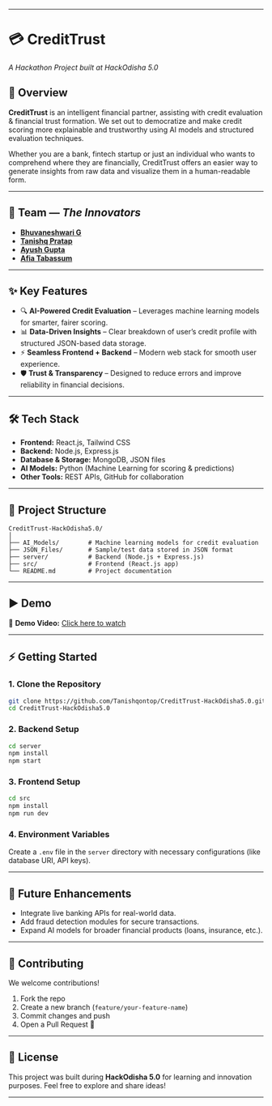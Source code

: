 
---

# 💳 CreditTrust

*A Hackathon Project built at HackOdisha 5.0*

## 🚀 Overview

**CreditTrust** is an intelligent financial partner, assisting with credit evaluation & financial trust formation. We set out to democratize and make credit scoring more explainable and trustworthy using AI models and structured evaluation techniques.

Whether you are a bank, fintech startup or just an individual who wants to comprehend where they are financially, CreditTrust offers an easier way to generate insights from raw data and visualize them in a human-readable form.

---

## 👥 Team — *The Innovators*  
- [**Bhuvaneshwari G**](https://github.com/Bhuvaneshwari03)  
- [**Tanishq Pratap**](https://github.com/Tanishqontop)  
- [**Ayush Gupta**](https://github.com/dj-ayush)  
- [**Afia Tabassum**](https://github.com/afia45)  

---

## ✨ Key Features

* 🔍 **AI-Powered Credit Evaluation** – Leverages machine learning models for smarter, fairer scoring.
* 📊 **Data-Driven Insights** – Clear breakdown of user’s credit profile with structured JSON-based data storage.
* ⚡ **Seamless Frontend + Backend** – Modern web stack for smooth user experience.
* 🛡 **Trust & Transparency** – Designed to reduce errors and improve reliability in financial decisions.

---

## 🛠 Tech Stack

* **Frontend:** React.js, Tailwind CSS
* **Backend:** Node.js, Express.js
* **Database & Storage:** MongoDB, JSON files
* **AI Models:** Python (Machine Learning for scoring & predictions)
* **Other Tools:** REST APIs, GitHub for collaboration

---

## 📂 Project Structure

```
CreditTrust-HackOdisha5.0/
│
├── AI_Models/        # Machine learning models for credit evaluation
├── JSON_Files/       # Sample/test data stored in JSON format
├── server/           # Backend (Node.js + Express.js)
├── src/              # Frontend (React.js app)
└── README.md         # Project documentation
```

---

## ▶️ Demo

🎥 **Demo Video:** [Click here to watch](https://youtu.be/8UXi_q-9WbY?si=O_vaF6HHHG8sJGDj)


---

## ⚡ Getting Started

### 1. Clone the Repository

```bash
git clone https://github.com/Tanishqontop/CreditTrust-HackOdisha5.0.git
cd CreditTrust-HackOdisha5.0
```

### 2. Backend Setup

```bash
cd server
npm install
npm start
```

### 3. Frontend Setup

```bash
cd src
npm install
npm run dev
```

### 4. Environment Variables

Create a `.env` file in the `server` directory with necessary configurations (like database URI, API keys).

---

## 📌 Future Enhancements

* Integrate live banking APIs for real-world data.
* Add fraud detection modules for secure transactions.
* Expand AI models for broader financial products (loans, insurance, etc.).

---

## 🤝 Contributing

We welcome contributions!

1. Fork the repo
2. Create a new branch (`feature/your-feature-name`)
3. Commit changes and push
4. Open a Pull Request 🚀

---

## 📜 License

This project was built during **HackOdisha 5.0** for learning and innovation purposes.
Feel free to explore and share ideas!

---

